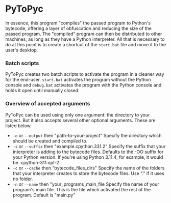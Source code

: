 # PyToPyc
In essence, this program "compiles" the passed program to Python's bytecode, offering a layer of obfuscation and reducing the size of the passed program. The "compiled" program can then be distributed to other machines, as long as they have a Python interpreter. All that is necessary to do at this point is to create a shortcut of the `start.bat` file and move it to the user's desktop.

### Batch scripts
PyToPyc creates two batch scripts to activate the program in a cleaner way for the end-user. `start.bat` activates the program without the Python console and `debug.bat` activates the program with the Python console and holds it open until manually closed.

### Overview of accepted arguments
PyToPyc can be used using only one argument: the directory to your project. But it also accepts several other optional arguments. These are listed below.
 - `-o` or `--output` then "path-to-your-project"	Specify the directory which should be created and compiled to.
 - `-s` or `--suffix` then "example.cpython.331.2"	Specify the suffix that your interpreter is adding to the bytecode files. Defaults to the -OO suffix for your Python version. If you're using Python 3.11.4, for example, it would be .cpython-311.opt-2
 - `-c` or `--cache` then "bytecode_files_dirs"		Specify the name of the folders that your interpreter creates to store the bytecode files. Use "." if it uses no folder.
 - `-n` or `--name` then "your_programs_main_file	Specify the name of your program's main file. This is the file which activated the rest of the program. Default is "main.py"

